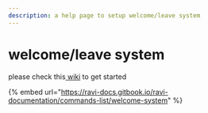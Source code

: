 ```yaml
---
description: a help page to setup welcome/leave system
---
```


# welcome/leave system

please check this[ wiki](../commands-list/welcome-system.md) to get started&#x20;



{% embed url="https://ravi-docs.gitbook.io/ravi-documentation/commands-list/welcome-system" %}
